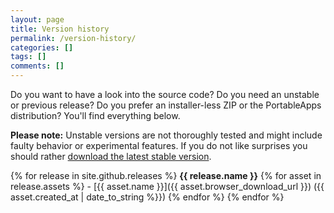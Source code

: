 ```yaml
---
layout: page
title: Version history
permalink: /version-history/
categories: []
tags: []
comments: []
---
```

Do you want to have a look into the source code? 
Do you need an unstable or previous release? 
Do you prefer an installer-less ZIP or the PortableApps distribution?
You'll find everything below.

**Please note:** Unstable versions are not thoroughly tested and might include faulty behavior or experimental features. If you do not like surprises you should rather [download the latest stable version](/downloads/).

{% for release in site.github.releases %}
	**{{ release.name }}**
	{% for asset in release.assets %}
		- [{{ asset.name }}]({{ asset.browser_download_url }}) ({{ asset.created_at | date_to_string %}})
 	{% endfor %}
{% endfor %}
